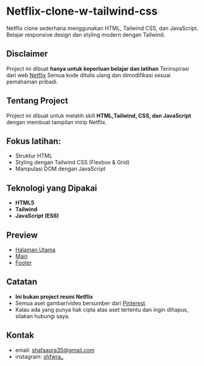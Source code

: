 # Netflix-clone-w-tailwind-css
Netflix clone sederhana menggunakan HTML, Tailwind CSS, dan JavaScript.   Belajar responsive design dan styling modern dengan Tailwind.

## Disclaimer
Project ini dibuat **hanya untuk keperluan belajar dan latihan**
Terinspirasi dari web [Netflix](https://www.netflix.com/id/)
Semua kode ditulis ulang dan dimodifikasi sesuai pemahaman pribadi.

## Tentang Project
Project ini dibuat untuk melatih skill **HTML,Tailwind, CSS, dan JavaScript** dengan membuat tampilan mirip Netflix.

## Fokus latihan:
- Struktur HTML
- Styling dengan Tailwind CSS (Flexbox & Grid)
- Manipulasi DOM dengan JavaScript

## Teknologi yang Dipakai
- **HTML5**
- **Tailwind**
- **JavaScript (ES6)**

## Preview
- [Halaman Utama](https://github.com/Shafawra/Netflix-clone-w-tailwind-css/issues/2)
- [Main](https://github.com/Shafawra/Netflix-clone-w-tailwind-css/issues/3)
- [Footer](https://github.com/Shafawra/Netflix-clone-w-tailwind-css/issues/4)

## Catatan
- **Ini bukan project resmi Netflix** 
- Semua aset gambar/video bersumber dari [Pinterest](https://id.pinterest.com/).
- Kalau ada yang punya hak cipta atas aset tertentu dan ingin dihapus, silakan hubungi saya.

## Kontak
- email: shafaaura35@gmail.com
- instagram: [shfwra_](https://www.instagram.com/shfwra_/?next=%2F)
